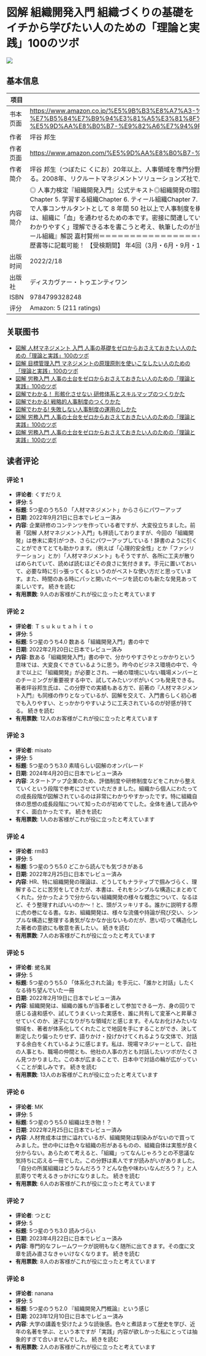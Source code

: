 # 図解 組織開発入門 組織づくりの基礎をイチから学びたい人のための「理論と実践」100のツボ

![](https://images-na.ssl-images-amazon.com/images/G/01/x-locale/common/grey-pixel.gif)

## 基本信息

| 项目 | 内容 |
| --- | --- |
| 书本页面 | https://www.amazon.co.jp/%E5%9B%B3%E8%A7%A3-%E7%B5%84%E7%B9%94%E9%96%8B%E7%99%BA%E5%85%A5%E9%96%80-%E7%B5%84%E7%B9%94%E3%81%A5%E3%81%8F%E3%82%8A%E3%81%AE%E5%9F%BA%E7%A4%8E%E3%82%92%E3%82%A4%E3%83%81%E3%81%8B%E3%82%89%E5%AD%A6%E3%81%B3%E3%81%9F%E3%81%84%E4%BA%BA%E3%81%AE%E3%81%9F%E3%82%81%E3%81%AE%E3%80%8C%E7%90%86%E8%AB%96%E3%81%A8%E5%AE%9F%E8%B7%B5%E3%80%8D100%E3%81%AE%E3%83%84%E3%83%9C-%E5%9D%AA%E8%B0%B7-%E9%82%A6%E7%94%9F/dp/4799328247 |
| 作者 | 坪谷 邦生 |
| 作者页面 | https://www.amazon.com/%E5%9D%AA%E8%B0%B7-%E9%82%A6%E7%94%9F/e/B07C1QSG2V/ref=dp_byline_cont_book_1 |
| 作者简介 | 坪谷 邦生（つぼたに くにお）20年以上、人事領域を専門分野としてきた実践経験を活かし、人事制度設計、組織開発支援、人事顧問、書籍、人事塾などによって、企業の人事を支援している。 主な著作『図解人材マネジメント入門』(2020)、『図解組織開発入門』(2022)、『図解目標管理入門』など。略歴：1999年、立命館大学理工学部を卒業後、エンジニアとしてIT企業(SIer)に就職。2001年、疲弊した現場をどうにかするため人事部門へ異動、人事担当者、人事マネジャーを経験する。2008年、リクルートマネジメントソリューションズ社で人事コンサルタントとなり50社以上の人事制度を構築、組織開発を支援する。2016年、アカツキ社の「成長とつながり」を担う人事企画室を立ち上げる。2020年、「人事の意志をカタチにする」ことを目的として壺中天を設立し現在。株式会社壺中天 代表取締役壺中人事塾 塾長株式会社ウィル・シード 人事顧問株式会社ポニーキャニオン 人事アドバイザー中小企業診断士Certified ScrumMaster認定スクラムマスター |
| 内容简介 | ◎ 人事力検定『組織開発入門』公式テキスト◎組織開発の理論と実践を体系的にまとめて収録◎経営者・マネジャー・一般社員…立場に応じた解説付き◎Q&Aと図解で、気になるところからすぐに読める!学習する組織、ティール組織、ビジョナリーカンパニーからワイズカンパニー、心理学的経営、デリバリング・ハピネスまで。組織に血を通わせる、この1冊【目次】Chapter 1. 組織開発Chapter 2. チェンジエージェントChapter 3. サーベイ・フィードバックChapter 4. 対話型組織開発Chapter 5. 学習する組織Chapter 6. ティール組織Chapter 7. ビジョナリーカンパニーChapter 8. デリバリング・ハピネスChapter 9. 心理学的経営Chapter 10. ワイズカンパニー【「はじめに」より一部抜粋】お疲れ様です。坪谷です。私は研究者ではなく実践者です。もともとIT企業のエンジニアでしたが、疲弊していた現場の状況を改善したいと人事部門へ異動し、それから 20 年以上「人事」をしています。人事担当者、人事マネジャーとして 8 年間実務を経験したのち、リクルート社で人事コンサルタントとして 8 年間 50 社以上で人事制度を構築して組織開発を支援しました。ベンチャーのアカツキ社で人事企画室を立ち上げたのち、現在は株式 会社壺中天を起こし、クライアント企業の人材マネジメントパー トナーとして「人事の意志を形にする」活動をしています。当書は組織開発の入門書です。組織を作る人だけでなく、組織 で働く人にもお届けしたい本です。前書『図解 人材マネジメン ト入門』は人事の「型(仕組み)」を理解するための入門書でしたが、当書は、組織に「血」を通わせるための本です。密接に関連していますが、それぞれ独立して読める本に仕立てました。私は人事担当者のころ「組織開発」が何をさす言葉なのか、よくわかりませんでした。人材マネジメントや人材開発との違いが理解できず混乱していました。どうにか学ぼうと組織開発の本を何冊も読んだのですが「専門的で難しすぎる」か「1 社の特殊な事例のみ説明している」本ばかりで、全体像を捉えることができませんでした。その経験から、組織開発を「体系的にわかりやすく」理解できる本を書こうと考え、執筆したのが当書です。「組織」について、未来への兆しや可能性を感じてくれたら、これほど嬉しいことはありません。【推薦の声】お世辞抜きに強烈にすごい本。浅く広く伝えるのではなく、深く凝縮された伝え方。感動！組織開発の潮流を広く深く伝えてくれている。本質とトレンドを両面おさえた稀有な本だと思います。この本が15年前にあったら、僕の旅路は10分の1になっていたと思います。 組織開発担当者・コンサル必携！『ティール組織』解説 嘉村賢州＝＝＝＝＝＝＝＝＝＝＝＝＝＝＝＝＝＝＝＝＝＝＝＝◆◆人事力検定『組織開発入門』公式テキスト◆◆本書を公式テキストとし「組織づくりの理論と実践に関する基礎知識のスピーディな習得・確認・証明につながる検定です！！ ◎読むだけに終わらせず知識を定着させたい方◎これまでの経験で培った「人事力」を試し証明したい方◎人事領域でキャリアチェンジ、キャリアシフトしたい方検定を目指すことで学習効果が高まる＆合格者には認定証を発行＆履歴書等に記載可能！ 【受検期間】 年4回（3月・6月・9月・12月）【申込受付】検定開始日の１カ月前から検定最終日まで【受検方法】オンライン受検／CBT多岐選択式50問 詳細＞＞「人事力検定」公式サイトへ＝＝＝＝＝＝＝＝＝＝＝＝＝＝＝＝＝＝＝＝＝＝＝＝ |
| 出版时间 | 2022/2/18 |
| 出版社 | ディスカヴァー・トゥエンティワン |
| ISBN | 9784799328248 |
| 评分 | Amazon: 5 (211 ratings) |

## 关联图书

- [図解 人材マネジメント 入門 人事の基礎をゼロからおさえておきたい人のための「理論と実践」100のツボ](https://www.amazon.com/%E5%9B%B3%E8%A7%A3-%E4%BA%BA%E6%9D%90%E3%83%9E%E3%83%8D%E3%82%B8%E3%83%A1%E3%83%B3%E3%83%88-%E5%85%A5%E9%96%80-%E4%BA%BA%E4%BA%8B%E3%81%AE%E5%9F%BA%E7%A4%8E%E3%82%92%E3%82%BC%E3%83%AD%E3%81%8B%E3%82%89%E3%81%8A%E3%81%95%E3%81%88%E3%81%A6%E3%81%8A%E3%81%8D%E3%81%9F%E3%81%84%E4%BA%BA%E3%81%AE%E3%81%9F%E3%82%81%E3%81%AE%E3%80%8C%E7%90%86%E8%AB%96%E3%81%A8%E5%AE%9F%E8%B7%B5%E3%80%8D100%E3%81%AE%E3%83%84%E3%83%9C-%E5%9D%AA%E8%B0%B7/dp/4799326120/ref=pd_sbs_d_sccl_2_1/357-5535413-9877622?pd_rd_w=WdwmL&content-id=amzn1.sym.13eb81e1-7d13-4eb9-803d-fea9198bc9c1&pf_rd_p=13eb81e1-7d13-4eb9-803d-fea9198bc9c1&pf_rd_r=8JY7F7N79EBAJK2H7EFJ&pd_rd_wg=5eSSh&pd_rd_r=225f2557-313d-44cc-b190-2e216d43de5a&pd_rd_i=4799326120&psc=1)
- [図解 目標管理入門 マネジメントの原理原則を使いこなしたい人のための「理論と実践」100のツボ](https://www.amazon.com/%E5%9B%B3%E8%A7%A3-%E7%9B%AE%E6%A8%99%E7%AE%A1%E7%90%86%E5%85%A5%E9%96%80-%E3%83%9E%E3%83%8D%E3%82%B8%E3%83%A1%E3%83%B3%E3%83%88%E3%81%AE%E5%8E%9F%E7%90%86%E5%8E%9F%E5%89%87%E3%82%92%E4%BD%BF%E3%81%84%E3%81%93%E3%81%AA%E3%81%97%E3%81%9F%E3%81%84%E4%BA%BA%E3%81%AE%E3%81%9F%E3%82%81%E3%81%AE%E3%80%8C%E7%90%86%E8%AB%96%E3%81%A8%E5%AE%9F%E8%B7%B5%E3%80%8D100%E3%81%AE%E3%83%84%E3%83%9C-%E5%9D%AA%E8%B0%B7-%E9%82%A6%E7%94%9F/dp/4799329421/ref=pd_sbs_d_sccl_2_2/357-5535413-9877622?pd_rd_w=WdwmL&content-id=amzn1.sym.13eb81e1-7d13-4eb9-803d-fea9198bc9c1&pf_rd_p=13eb81e1-7d13-4eb9-803d-fea9198bc9c1&pf_rd_r=8JY7F7N79EBAJK2H7EFJ&pd_rd_wg=5eSSh&pd_rd_r=225f2557-313d-44cc-b190-2e216d43de5a&pd_rd_i=4799329421&psc=1)
- [図解 労務入門 人事の土台をゼロからおさえておきたい人のための「理論と実践」100のツボ](https://www.amazon.com/%E5%9B%B3%E8%A7%A3-%E5%8A%B4%E5%8B%99%E5%85%A5%E9%96%80-%E4%BA%BA%E4%BA%8B%E3%81%AE%E5%9C%9F%E5%8F%B0%E3%82%92%E3%82%BC%E3%83%AD%E3%81%8B%E3%82%89%E3%81%8A%E3%81%95%E3%81%88%E3%81%A6%E3%81%8A%E3%81%8D%E3%81%9F%E3%81%84%E4%BA%BA%E3%81%AE%E3%81%9F%E3%82%81%E3%81%AE%E3%80%8C%E7%90%86%E8%AB%96%E3%81%A8%E5%AE%9F%E8%B7%B5%E3%80%8D100%E3%81%AE%E3%83%84%E3%83%9C-%E5%9D%AA%E8%B0%B7-%E9%82%A6%E7%94%9F/dp/4799330764/ref=pd_sbs_d_sccl_2_3/357-5535413-9877622?pd_rd_w=WdwmL&content-id=amzn1.sym.13eb81e1-7d13-4eb9-803d-fea9198bc9c1&pf_rd_p=13eb81e1-7d13-4eb9-803d-fea9198bc9c1&pf_rd_r=8JY7F7N79EBAJK2H7EFJ&pd_rd_wg=5eSSh&pd_rd_r=225f2557-313d-44cc-b190-2e216d43de5a&pd_rd_i=4799330764&psc=1)
- [図解でわかる！ 形骸化させない 研修体系とスキルマップのつくりかた](https://www.amazon.com/%E5%9B%B3%E8%A7%A3%E3%81%A7%E3%82%8F%E3%81%8B%E3%82%8B%EF%BC%81-%E5%BD%A2%E9%AA%B8%E5%8C%96%E3%81%95%E3%81%9B%E3%81%AA%E3%81%84-%E7%A0%94%E4%BF%AE%E4%BD%93%E7%B3%BB%E3%81%A8%E3%82%B9%E3%82%AD%E3%83%AB%E3%83%9E%E3%83%83%E3%83%97%E3%81%AE%E3%81%A4%E3%81%8F%E3%82%8A%E3%81%8B%E3%81%9F-%E6%A0%AA%E5%BC%8F%E4%BC%9A%E7%A4%BE%E3%83%95%E3%82%A3%E3%83%BC%E3%83%AB%E3%83%89%E3%83%9E%E3%83%8D%E3%83%BC%E3%82%B8%E3%83%A1%E3%83%B3%E3%83%88%E3%83%BB%E3%83%92%E3%83%A5%E3%83%BC%E3%83%9E%E3%83%B3%E3%83%AA%E3%82%BD%E3%83%BC%E3%82%B9/dp/4910286462/ref=pd_sbs_d_sccl_2_4/357-5535413-9877622?pd_rd_w=WdwmL&content-id=amzn1.sym.13eb81e1-7d13-4eb9-803d-fea9198bc9c1&pf_rd_p=13eb81e1-7d13-4eb9-803d-fea9198bc9c1&pf_rd_r=8JY7F7N79EBAJK2H7EFJ&pd_rd_wg=5eSSh&pd_rd_r=225f2557-313d-44cc-b190-2e216d43de5a&pd_rd_i=4910286462&psc=1)
- [図解でわかる! 戦略的人事制度のつくりかた](https://www.amazon.com/%E5%9B%B3%E8%A7%A3%E3%81%A7%E3%82%8F%E3%81%8B%E3%82%8B-%E6%88%A6%E7%95%A5%E7%9A%84%E4%BA%BA%E4%BA%8B%E5%88%B6%E5%BA%A6%E3%81%AE%E3%81%A4%E3%81%8F%E3%82%8A%E3%81%8B%E3%81%9F-%E6%A0%AA%E5%BC%8F%E4%BC%9A%E7%A4%BE%E3%83%95%E3%82%A3%E3%83%BC%E3%83%AB%E3%83%89%E3%83%9E%E3%83%8D%E3%83%BC%E3%82%B8%E3%83%A1%E3%83%B3%E3%83%88%E3%83%BB%E3%83%92%E3%83%A5%E3%83%BC%E3%83%9E%E3%83%B3%E3%83%AA%E3%82%BD%E3%83%BC%E3%82%B9/dp/4910286136/ref=pd_sbs_d_sccl_2_5/357-5535413-9877622?pd_rd_w=WdwmL&content-id=amzn1.sym.13eb81e1-7d13-4eb9-803d-fea9198bc9c1&pf_rd_p=13eb81e1-7d13-4eb9-803d-fea9198bc9c1&pf_rd_r=8JY7F7N79EBAJK2H7EFJ&pd_rd_wg=5eSSh&pd_rd_r=225f2557-313d-44cc-b190-2e216d43de5a&pd_rd_i=4910286136&psc=1)
- [図解でわかる! 失敗しない人事制度の運用のしかた](https://www.amazon.com/%E5%9B%B3%E8%A7%A3%E3%81%A7%E3%82%8F%E3%81%8B%E3%82%8B-%E5%A4%B1%E6%95%97%E3%81%97%E3%81%AA%E3%81%84%E4%BA%BA%E4%BA%8B%E5%88%B6%E5%BA%A6%E3%81%AE%E9%81%8B%E7%94%A8%E3%81%AE%E3%81%97%E3%81%8B%E3%81%9F-%E5%B0%8F%E6%9E%97-%E5%82%91/dp/491028639X/ref=pd_sbs_d_sccl_2_6/357-5535413-9877622?pd_rd_w=WdwmL&content-id=amzn1.sym.13eb81e1-7d13-4eb9-803d-fea9198bc9c1&pf_rd_p=13eb81e1-7d13-4eb9-803d-fea9198bc9c1&pf_rd_r=8JY7F7N79EBAJK2H7EFJ&pd_rd_wg=5eSSh&pd_rd_r=225f2557-313d-44cc-b190-2e216d43de5a&pd_rd_i=491028639X&psc=1)
- [図解 労務入門 人事の土台をゼロからおさえておきたい人のための「理論と実践」100のツボ](https://www.amazon.com/dp/4799330764/ref=emc_bcc_2_i)
- [図解 労務入門 人事の土台をゼロからおさえておきたい人のための「理論と実践」100のツボ](https://www.amazon.com/dp/B0CZRZ5VVX/ref=emc_bcc_2_i)

## 读者评论

### 评论 1

- **评论者**: くすだりえ
- **评分**: 5
- **标题**: 5つ星のうち5.0
「人材マネジメント」からさらにパワーアップ
- **日期**: 2022年9月21日に日本でレビュー済み
- **内容**: 企業研修のコンテンツを作っている者ですが、大変役立ちました。前著「図解 人材マネジメント入門」も拝読しておりますが、今回の「組織開発」は巻末に索引がつき、さらにパワーアップしている！辞書のように引くことができてとても助かります。（例えば「心理的安全性」とか「ファシリテーション」とか）「人材マネジメント」もそうですが、各所に工夫が散りばめられていて、読めば読むほどその良さに気付きます。手元に置いておいて、必要な時に引っ張ってくるというのがベストな使い方だと思っています。また、時間のある時にパッと開いたページを読むのも新たな発見あって楽しいです。
続きを読む
- **有用票数**: 9人のお客様がこれが役に立ったと考えています

### 评论 2

- **评论者**: Ｔｓｕｋｕｔａｈｉｔｏ
- **评分**: 5
- **标题**: 5つ星のうち4.0
数ある「組織開発入門」書の中で
- **日期**: 2022年2月20日に日本でレビュー済み
- **内容**: 数ある「組織開発入門」書の中で、分かりやすさやとっかかりという意味では、大変良くできているように思う。昨今のビジネス環境の中で、今まで以上に「組織開発」が必要とされ、一緒の環境にいない職場メンバーとのチーミングが重要視する中で、試してみたいツボがいくつも発見できる。著者坪谷邦生氏は、この分野での実績もある方で、前著の『人材マネジメント入門』も同様の作りとなっているが、図解を交えて、入門書らしく初心者でも入りやすい、とっかかりやすいように工夫されているのが好感が持てる。
続きを読む
- **有用票数**: 12人のお客様がこれが役に立ったと考えています

### 评论 3

- **评论者**: misato
- **评分**: 5
- **标题**: 5つ星のうち3.0
素晴らしい図解のオンパレード
- **日期**: 2024年4月20日に日本でレビュー済み
- **内容**: スタートアップ企業のため、評価制度や研修制度などをこれから整えていくという段階で参考にさせていただきました。組織から個人にわたっての成長段階が図解されているのは非常にわかりやすかったです。特に組織自体の思想の成長段階について知ったのが初めてでした。全体を通して読みやすく、面白かったです。
続きを読む
- **有用票数**: 1人のお客様がこれが役に立ったと考えています

### 评论 4

- **评论者**: rm83
- **评分**: 5
- **标题**: 5つ星のうち5.0
どこから読んでも気づきがある
- **日期**: 2022年2月25日に日本でレビュー済み
- **内容**: HR、特に組織開発の理論は、どうしてもナラティブで掴みづらく、理解することに苦労をしてきたが、本書は、それをシンプルな構造にまとめてくれた。分かったようで分からない組織開発の様々な概念について、なるほど、そう整理すればいいのか〜！と、頭がスッキリする。誰かに説明する際に虎の巻になる書。なお、組織開発は、様々な流儀や持論が飛び交い、シンプルな構造に整理する勇気がなかなか出ないものだが、思い切って構造化した著者の意欲にも敬意を表したい。
続きを読む
- **有用票数**: 7人のお客様がこれが役に立ったと考えています

### 评论 5

- **评论者**: 蛯名翼
- **评分**: 5
- **标题**: 5つ星のうち5.0
「体系化された論」を手元に、「誰かと対話」したくなる待ち望んでいた一冊
- **日期**: 2022年2月19日に日本でレビュー済み
- **内容**: 組織開発は、組織の誰もが当事者として参加できる一方、身の回りで感じる違和感や、試してうまくいった実感を、誰に共有して変革へと昇華させていくのか、迷子になりがちな領域だと感じます。そんなお化けみたいな領域を、著者が体系化してくれたことで地図を手にすることができ、決して断定したり偏ったりせず、語りかけ・投げかけてくれるような文体で、対話する余白をくれているように感じます。私は、現場マネジャーとして、自社の人事とも、職場の仲間とも、他社の人事の方とも対話したいツボがたくさん見つかりました。この本が広まることで、日本中で対話の輪が広がっていくことが楽しみです。
続きを読む
- **有用票数**: 13人のお客様がこれが役に立ったと考えています

### 评论 6

- **评论者**: MK
- **评分**: 5
- **标题**: 5つ星のうち5.0
組織は生き物！？
- **日期**: 2022年2月25日に日本でレビュー済み
- **内容**: 人材育成本は世に溢れているが、組織開発は馴染みがないので買ってみました。世の中には色々な組織の形があるものの、組織自体は実態が良く分からない。あらためて考えると、「組織」ってなんじゃろうとの不思議な気持ちに応える一冊でした。この分野は素人ですが読みがいがありました。「自分の所属組織はどうなんだろう？どんな色や味わいなんだろう？」と人肌寄りで考えるきっかけになりました。
続きを読む
- **有用票数**: 6人のお客様がこれが役に立ったと考えています

### 评论 7

- **评论者**: つとむ
- **评分**: 5
- **标题**: 5つ星のうち3.0
読みづらい
- **日期**: 2023年4月22日に日本でレビュー済み
- **内容**: 専門的なフレームワークが説明もなく随所に出てきます。その度に文章を読み直さなきゃいけなくなります。
続きを読む
- **有用票数**: 8人のお客様がこれが役に立ったと考えています

### 评论 8

- **评论者**: nanana
- **评分**: 5
- **标题**: 5つ星のうち2.0
『組織開発入門概論』という感じ
- **日期**: 2023年12月10日に日本でレビュー済み
- **内容**: 大学の講義を受けたような読後感。色々と煮詰まって歴史を学び、近年の名著を学ぶ、という本ですが「実践」内容が欲しかった私にとっては抽象的すぎて合いませんでした。
続きを読む
- **有用票数**: 2人のお客様がこれが役に立ったと考えています
